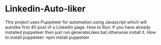 # Linkedin-Auto-liker
 This project uses Puppeteer for automation using Javascript which will autolike first 40 post of a Linkedin page.
 How to Run: If you have already installed puppeteer then just run generateLikes.bat otherwise install it.
 How to install puppeteer: npm install puppeteer
